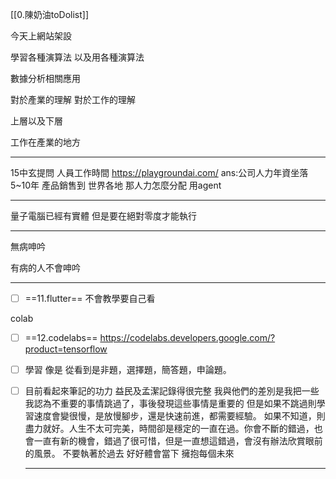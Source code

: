[[0.陳奶油toDolist]]


今天上網站架設

學習各種演算法
以及用各種演算法

數據分析相關應用

對於產業的理解
對於工作的理解

上層以及下層

工作在產業的地方

---

15中玄提問 人員工作時間
	https://playgroundai.com/
	ans:公司人力年資坐落
	5~10年
產品銷售到 世界各地 那人力怎麼分配
用agent

---
量子電腦已經有實體
但是要在絕對零度才能執行


---

無病呻吟

有病的人不會呻吟

---

- [ ] ==11.flutter==
不會教學要自己看

colab

- [ ] ==12.codelabs==
https://codelabs.developers.google.com/?product=tensorflow


- [ ] 學習  像是
	從看到是非題，選擇題，簡答題，申論題。
- [ ] 目前看起來筆記的功力 益民及孟潔記錄得很完整
	我與他們的差別是我把一些我認為不重要的事情跳過了，事後發現這些事情是重要的
	但是如果不跳過則學習速度會變很慢，是放慢腳步，還是快速前進，都需要經驗。
	如果不知道，則盡力就好。人生不太可完美，時間卻是穩定的一直在過。你會不斷的錯過，也會一直有新的機會，錯過了很可惜，但是一直想這錯過，會沒有辦法欣賞眼前的風景。
	不要執著於過去  好好體會當下 擁抱每個未來

  ---
